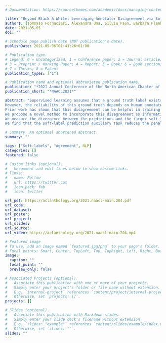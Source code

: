 ```yaml
---
# Documentation: https://sourcethemes.com/academic/docs/managing-content/

title: "Beyond Black & White: Leveraging Annotator Disagreement via Soft-Label Multi-Task Learning"
authors: [Tommaso Fornaciari, Alexandra Uma, Silviu Paun, Barbara Plank, Dirk Hovy and Massimo Poesio]
date: 2021-05-05
doi: ""

# Schedule page publish date (NOT publication's date).
publishDate: 2021-05-06T01:41:26+01:00

# Publication type.
# Legend: 0 = Uncategorized; 1 = Conference paper; 2 = Journal article;
# 3 = Preprint / Working Paper; 4 = Report; 5 = Book; 6 = Book section;
# 7 = Thesis; 8 = Patent
publication_types: ["1"]

# Publication name and optional abbreviated publication name.
publication: "*2021 Annual Conference of the North American Chapter of the Association for Computational Linguistics*"
publication_short: "*NAACL2021*"

abstract: "Supervised learning assumes that a ground truth label exists.
However, the reliability of this ground truth depends on human annotators, who often disagree.
Prior work has shown that this disagreement can be helpful in training models.
We propose a novel method to incorporate this disagreement as information: in addition to the standard error computation, we use soft labels (i.e., probability distributions over the annotator labels) as an auxiliary task in a multi-task neural network.
We measure the divergence between the predictions and the target soft labels with several loss-functions and evaluate the models on various NLP tasks.
We find that the soft-label prediction auxiliary task reduces the penalty for errors on ambiguous entities and thereby mitigates overfitting. It significantly improves performance across tasks beyond the standard approach and prior work."

# Summary. An optional shortened abstract.
summary: ""

tags: ["Soft-labels", "Agreement", NLP]
categories: []
featured: false

# Custom links (optional).
#   Uncomment and edit lines below to show custom links.
# links:
# - name: Follow
#   url: https://twitter.com
#   icon_pack: fab
#   icon: twitter

url_pdf: https://aclanthology.org/2021.naacl-main.204.pdf
url_code:
url_dataset:
url_poster:
url_project:
url_slides:
url_source:
url_video: https://aclanthology.org/2021.naacl-main.204.mp4

# Featured image
# To use, add an image named `featured.jpg/png` to your page's folder.
# Focal points: Smart, Center, TopLeft, Top, TopRight, Left, Right, BottomLeft, Bottom, BottomRight.
image:
  caption: ""
  focal_point: ""
  preview_only: false

# Associated Projects (optional).
#   Associate this publication with one or more of your projects.
#   Simply enter your project's folder or file name without extension.
#   E.g. `internal-project` references `content/project/internal-project/index.md`.
#   Otherwise, set `projects: []`.
projects: []

# Slides (optional).
#   Associate this publication with Markdown slides.
#   Simply enter your slide deck's filename without extension.
#   E.g. `slides: "example"` references `content/slides/example/index.md`.
#   Otherwise, set `slides: ""`.
slides: ""
---
```

